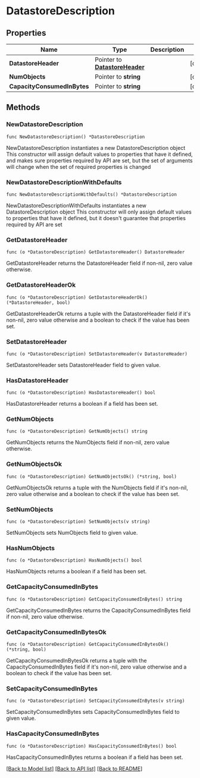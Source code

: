 # DatastoreDescription

## Properties

Name | Type | Description | Notes
------------ | ------------- | ------------- | -------------
**DatastoreHeader** | Pointer to [**DatastoreHeader**](DatastoreHeader.md) |  | [optional] 
**NumObjects** | Pointer to **string** |  | [optional] 
**CapacityConsumedInBytes** | Pointer to **string** |  | [optional] 

## Methods

### NewDatastoreDescription

`func NewDatastoreDescription() *DatastoreDescription`

NewDatastoreDescription instantiates a new DatastoreDescription object
This constructor will assign default values to properties that have it defined,
and makes sure properties required by API are set, but the set of arguments
will change when the set of required properties is changed

### NewDatastoreDescriptionWithDefaults

`func NewDatastoreDescriptionWithDefaults() *DatastoreDescription`

NewDatastoreDescriptionWithDefaults instantiates a new DatastoreDescription object
This constructor will only assign default values to properties that have it defined,
but it doesn't guarantee that properties required by API are set

### GetDatastoreHeader

`func (o *DatastoreDescription) GetDatastoreHeader() DatastoreHeader`

GetDatastoreHeader returns the DatastoreHeader field if non-nil, zero value otherwise.

### GetDatastoreHeaderOk

`func (o *DatastoreDescription) GetDatastoreHeaderOk() (*DatastoreHeader, bool)`

GetDatastoreHeaderOk returns a tuple with the DatastoreHeader field if it's non-nil, zero value otherwise
and a boolean to check if the value has been set.

### SetDatastoreHeader

`func (o *DatastoreDescription) SetDatastoreHeader(v DatastoreHeader)`

SetDatastoreHeader sets DatastoreHeader field to given value.

### HasDatastoreHeader

`func (o *DatastoreDescription) HasDatastoreHeader() bool`

HasDatastoreHeader returns a boolean if a field has been set.

### GetNumObjects

`func (o *DatastoreDescription) GetNumObjects() string`

GetNumObjects returns the NumObjects field if non-nil, zero value otherwise.

### GetNumObjectsOk

`func (o *DatastoreDescription) GetNumObjectsOk() (*string, bool)`

GetNumObjectsOk returns a tuple with the NumObjects field if it's non-nil, zero value otherwise
and a boolean to check if the value has been set.

### SetNumObjects

`func (o *DatastoreDescription) SetNumObjects(v string)`

SetNumObjects sets NumObjects field to given value.

### HasNumObjects

`func (o *DatastoreDescription) HasNumObjects() bool`

HasNumObjects returns a boolean if a field has been set.

### GetCapacityConsumedInBytes

`func (o *DatastoreDescription) GetCapacityConsumedInBytes() string`

GetCapacityConsumedInBytes returns the CapacityConsumedInBytes field if non-nil, zero value otherwise.

### GetCapacityConsumedInBytesOk

`func (o *DatastoreDescription) GetCapacityConsumedInBytesOk() (*string, bool)`

GetCapacityConsumedInBytesOk returns a tuple with the CapacityConsumedInBytes field if it's non-nil, zero value otherwise
and a boolean to check if the value has been set.

### SetCapacityConsumedInBytes

`func (o *DatastoreDescription) SetCapacityConsumedInBytes(v string)`

SetCapacityConsumedInBytes sets CapacityConsumedInBytes field to given value.

### HasCapacityConsumedInBytes

`func (o *DatastoreDescription) HasCapacityConsumedInBytes() bool`

HasCapacityConsumedInBytes returns a boolean if a field has been set.


[[Back to Model list]](../README.md#documentation-for-models) [[Back to API list]](../README.md#documentation-for-api-endpoints) [[Back to README]](../README.md)


